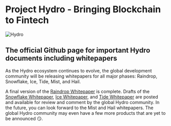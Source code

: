 # Project Hydro - Bringing Blockchain to Fintech
![Hydro](https://www.hydrogenplatform.com/images/logo_hydro.png)

## The official Github page for important Hydro documents including whitepapers
As the Hydro ecosystem continues to evolve, the global development community will be releasing whitepapers for all major phases: Raindrop, Snowflake, Ice, Tide, Mist, and Hail.

A final version of the [Raindrop Whitepaper](./Raindrop) is complete. Drafts of the [Snowflake Whitepaper](./Snowflake), [Ice Whitepaper](./Ice), and [Tide Whitepaper](./Tide) are posted and available for review and comment by the global Hydro community. In the future, you can look forward to the Mist and Hail whitepapers. The global Hydro community may even have a few more products that are yet to be announced 😏.
